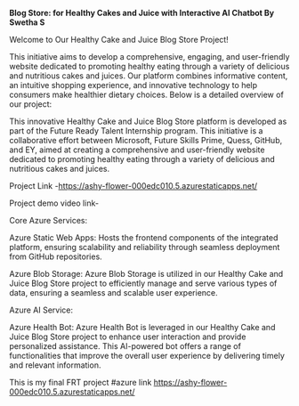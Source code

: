 **Blog Store: for Healthy Cakes and Juice with Interactive AI Chatbot By Swetha S**

Welcome to Our Healthy Cake and Juice Blog Store Project!

This initiative aims to develop a comprehensive, engaging, and user-friendly website dedicated to promoting healthy eating through a variety of delicious and nutritious cakes and juices. Our platform combines informative content, an intuitive shopping experience, and innovative technology to help consumers make healthier dietary choices. Below is a detailed overview of our project:

This innovative Healthy Cake and Juice Blog Store platform is developed as part of the Future Ready Talent Internship program. This initiative is a collaborative effort between Microsoft, Future Skills Prime, Quess, GitHub, and EY, aimed at creating a comprehensive and user-friendly website dedicated to promoting healthy eating through a variety of delicious and nutritious cakes and juices. 

Project Link -https://ashy-flower-000edc010.5.azurestaticapps.net/

Project demo video link-

Core Azure Services:

Azure Static Web Apps: Hosts the frontend components of the integrated platform, ensuring scalability and reliability through seamless deployment from GitHub repositories.

Azure Blob Storage: Azure Blob Storage is utilized in our Healthy Cake and Juice Blog Store project to efficiently manage and serve various types of data, ensuring a seamless and scalable user experience.

Azure AI Service:

Azure Health Bot: Azure Health Bot is leveraged in our Healthy Cake and Juice Blog Store project to enhance user interaction and provide personalized assistance. This AI-powered bot offers a range of functionalities that improve the overall user experience by delivering timely and relevant information. 








This is my final FRT project
#azure link  https://ashy-flower-000edc010.5.azurestaticapps.net/
